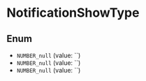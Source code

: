 # NotificationShowType

## Enum

* `NUMBER_null` (value: ``)
* `NUMBER_null` (value: ``)
* `NUMBER_null` (value: ``)
